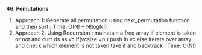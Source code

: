 **46. Pemutations**
1. Approach 1: Generate all permutation using next_permutation function and then sort ; Time: O(N! + N!logN!)
2. Approach 2: Using Recurrsion : mainatain a freq array if element is taken or not and curr ds as vc if(vcsize =n ) push in vc else iterate over array and check which element is not taken take it and backtrack ; Time: O(N!)